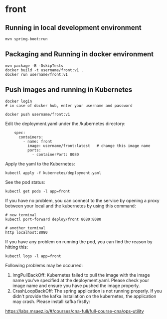 # front

## Running in local development environment

```
mvn spring-boot:run

```

## Packaging and Running in docker environment

```
mvn package -B -DskipTests
docker build -t username/front:v1 .
docker run username/front:v1
```

## Push images and running in Kubernetes

```
docker login 
# in case of docker hub, enter your username and password

docker push username/front:v1
```

Edit the deployment.yaml under the /kubernetes directory:
```
    spec:
      containers:
        - name: front
          image: username/front:latest   # change this image name
          ports:
            - containerPort: 8080

```

Apply the yaml to the Kubernetes:
```
kubectl apply -f kubernetes/deployment.yaml
```

See the pod status:
```
kubectl get pods -l app=front
```

If you have no problem, you can connect to the service by opening a proxy between your local and the kubernetes by using this command:
```
# new terminal
kubectl port-forward deploy/front 8080:8080

# another terminal
http localhost:8080
```

If you have any problem on running the pod, you can find the reason by hitting this:
```
kubectl logs -l app=front
```

Following problems may be occurred:

1. ImgPullBackOff:  Kubernetes failed to pull the image with the image name you've specified at the deployment.yaml. Please check your image name and ensure you have pushed the image properly.
1. CrashLoopBackOff: The spring application is not running properly. If you didn't provide the kafka installation on the kubernetes, the application may crash. Please install kafka firstly:

https://labs.msaez.io/#/courses/cna-full/full-course-cna/ops-utility

